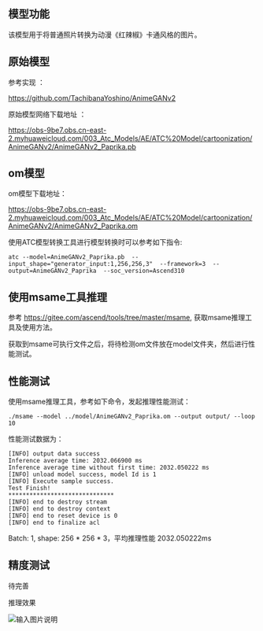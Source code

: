 ## 模型功能

该模型用于将普通照片转换为动漫《红辣椒》卡通风格的图片。

## 原始模型

参考实现 ：

https://github.com/TachibanaYoshino/AnimeGANv2 

原始模型网络下载地址 ：

https://obs-9be7.obs.cn-east-2.myhuaweicloud.com/003_Atc_Models/AE/ATC%20Model/cartoonization/AnimeGANv2/AnimeGANv2_Paprika.pb

## om模型

om模型下载地址：

https://obs-9be7.obs.cn-east-2.myhuaweicloud.com/003_Atc_Models/AE/ATC%20Model/cartoonization/AnimeGANv2/AnimeGANv2_Paprika.om

使用ATC模型转换工具进行模型转换时可以参考如下指令:

```
atc --model=AnimeGANv2_Paprika.pb  --input_shape="generator_input:1,256,256,3"  --framework=3  --output=AnimeGANv2_Paprika  --soc_version=Ascend310 
```

## 使用msame工具推理

参考 https://gitee.com/ascend/tools/tree/master/msame, 获取msame推理工具及使用方法。

获取到msame可执行文件之后，将待检测om文件放在model文件夹，然后进行性能测试。

## 性能测试

使用msame推理工具，参考如下命令，发起推理性能测试： 

```
./msame --model ../model/AnimeGANv2_Paprika.om --output output/ --loop 10
```

性能测试数据为：

```
[INFO] output data success
Inference average time: 2032.066900 ms
Inference average time without first time: 2032.050222 ms
[INFO] unload model success, model Id is 1
[INFO] Execute sample success.
Test Finish!
******************************
[INFO] end to destroy stream
[INFO] end to destroy context
[INFO] end to reset device is 0
[INFO] end to finalize acl
```

Batch: 1, shape: 256 * 256 * 3，平均推理性能 2032.050222ms

## 精度测试

待完善

推理效果

![输入图片说明](https://images.gitee.com/uploads/images/2020/1230/182312_ceaca12b_8113712.jpeg "44.jpg")
